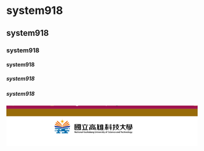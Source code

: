 # system918
## system918
### system918
#### system918
##### system918
##### system918
![NKUST](nkust.png "高科大")
